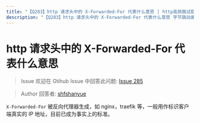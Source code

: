 ```yaml
---
title: "【Q283】http 请求头中的 X-Forwarded-For 代表什么意思 | http高频面试题"
description: "【Q283】http 请求头中的 X-Forwarded-For 代表什么意思 字节跳动面试题、阿里腾讯面试题、美团小米面试题。"
---
```


# http 请求头中的 X-Forwarded-For 代表什么意思

> Issue
> 欢迎在 Gtihub Issue 中回答此问题: [Issue 285](https://github.com/shfshanyue/Daily-Question/issues/285)

> Author
> 回答者: [shfshanyue](https://github.com/shfshanyue)

`X-Forwarded-For` 被反向代理器生成，如 nginx，traefik 等，一般用作标识客户端真实的 IP 地址，目前已成为事实上的标准。
